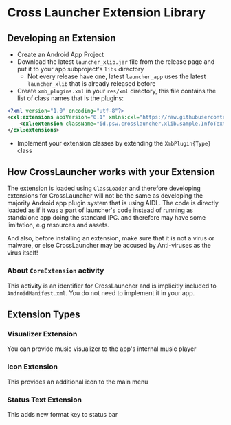 # Cross Launcher Extension Library

## Developing an Extension
- Create an Android App Project
- Download the latest `launcher_xlib.jar` file from the release page and put it to your app subproject's `libs` directory
  - Not every release have one, latest `launcher_app` uses the latest `launcher_xlib` that is already released before
- Create `xmb_plugins.xml` in your `res/xml` directory, this file contains the list of class names that is the plugins:
```xml
<?xml version="1.0" encoding="utf-8"?>
<cxl:extensions apiVersion="0.1" xmlns:cxl="https://raw.githubusercontent.com/EmiyaSyahriel/CrossLauncher/master/launcher_xlib/PluginDefinitionScheme.xsd">
    <cxl:extension className="id.psw.crosslauncher.xlib.sample.InfoTextSamplePlugin" displayName="@string/app_name"/>
</cxl:extensions>
```
- Implement your extension classes by extending the `XmbPlugin{Type}` class

## How CrossLauncher works with your Extension
The extension is loaded using `ClassLoader` and therefore developing extensions for CrossLauncher will
not be the same as developing the majority Android app plugin system that is using AIDL. The code is directly
loaded as if it was a part of launcher's code instead of running as standalone app doing the standard IPC. and
therefore may have some limitation, e.g resources and assets.

And also, before installing an extension, make sure that it is not a virus or malware, or else CrossLauncher may be
accused by Anti-viruses as the virus itself!

### About `CoreExtension` activity
This activity is an identifier for CrossLauncher and is implicitly included to `AndroidManifest.xml`.
You do not need to implement it in your app.

## Extension Types
### Visualizer Extension
You can provide music visualizer to the app's internal music player

### Icon Extension
This provides an additional icon to the main menu

### Status Text Extension
This adds new format key to status bar
